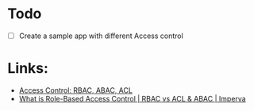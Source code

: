 # Todo
- [ ] Create a sample app with different Access control

# Links:
- [Access Control: RBAC, ABAC, ACL](https://medium.com/@r04922101/access-control-rbac-abac-acl-8ed56c94ce1a)
- [What is Role-Based Access Control | RBAC vs ACL & ABAC | Imperva](https://www.imperva.com/learn/data-security/role-based-access-control-rbac/)
